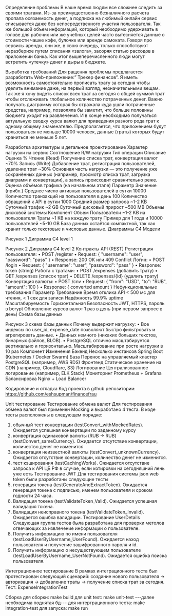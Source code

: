 Определение проблемы
В наше время людям все сложнее следить за своими тратами. Из-за преимущественно безналичного расчета пропала осязаемость денег, а подписка на любимый онлайн сервис списывается даже без непосредственного участия пользователя. Так же большой объем информаций, который необходимо удерживать в голове для рабочих или же учебных целей часто вытесняется данные о стоимости чашке кофе, булочке или аренде самоката. Говоря про сервисы аренды, они же, в свою очередь, только способствуют неразберихе путем списания «залога», засоряя статью расходов в приложении банка. Как итог вышеперечисленного люди могут встретить «утечку» денег и дыры в бюджете.


Выработка требований
Для ращения проблемы предлагается разработать Web-приложение:” Трекер финансов”.
Я иметь возможность самостоятельно прописать трату за сегодня чтобы уделить внимание даже, на первый взгляд, незначительными вещам.
Так же я хочу видеть список всех трат за сегодня с общей суммой трат чтобы отслеживать глобальное количество потраченных денег. Важно получать диаграмму которая бы отражала куда ушли потраченные средства, например, позволяла бы заметит, что больше половины бюджета уходит на развлечения.
И в конце необходимо получаться актуальную сводку курса валют для приведения разного рода трат к одному общему знаменателю.
Предполагается, что приложением будут пользоваться не меньше 10000 человек, данные (траты) которых будут храниться не меньше 5 лет.


Разработка архитектуры и детальное проектирование
Хараĸтер нагрузĸи на сервис
Соотношение R/W нагрузки
Тип операции	Описание	Оценка %
Чтение (Read)	Получение списка трат, конвертация валют	~70%
Запись (Write)	Добавление трат, регистрация пользователей, удаление трат	~30%
Основная часть нагрузки — это получение уже сохранённых данных (например, просмотр списка трат, загрузка диаграмм и конвертации), а запись происходит сравнительно реже.
Оценка объёмов трафика (на начальном этапе)
Параметр	Значение (прибл.)
Среднее число активных пользователей в сутки	10000
Количество транзакций на пользователя в день	100
Количество обращений к API в сутки	1000
Средний размер запроса	~1-2 KB
Суточный трафик	~2 GB
Суточный дисковый прирост	~500 MB
Объемы дисковой системы
Компонент	Объем
Пользователи	~1-2 KB на пользователя
Траты	~1 KB на каждую трату
Пример для 1 года и 10000 пользователей	~5-10 GB
База данных остаётся компактной, так как хранит только текстовые и числовые данные.
Диаграммы C4 Модели
 
Рисунок 1 Диграмма C4 level 1
 
Рисунок 2 Диграмма C4 level 2
Контракты API (REST)
Регистрация пользователя:
•	POST /register
•	Request: { "username": "user", "password": "pass" }
•	Response: 200 OK или 409 Conflict
Логин:
•	POST /login
•	Request: { "username": "user", "password": "pass" }
•	Response: token (string)
Работа с тратами:
•	POST /expenses (добавить трату)
•	GET /expenses (список трат)
•	DELETE /expenses/{id} (удалить трату)
Конвертация валюты:
•	POST /cnv
•	Request: { "from": "USD", "to": "RUB", "amount": 100 }
•	Response: { converted amount }
Нефункциональные требования
Параметр	Требование
Время отклика API	< 500 мс для чтения, < 1 сек для записи
Надёжность	99.9% uptime
Масштабируемость	Горизонтальная
Безопасность	JWT, HTTPS, пароль в bcrypt
Обновление курсов валют	1 раз в день (при первом запросе в день)
Схема базы данных
 
Рисунок 3 схема базы данных
Почему выдержит нагрузку:
•	Все индексы по user_id, expense_date позволяют быстро фильтровать и агрегировать данные.
•	Данных немного (никаких больших текстов, бинарных файлов, BLOB).
•	PostgreSQL отлично масштабируется вертикально и горизонтально.
Масштабирование при росте нагрузки в 10 раз
Компонент	Изменения
Бэкенд	Несколько инстансов Spring Boot (Kubernetes / Docker Swarm)
База	Перенос на управляемый кластер PostgreSQL (например, AWS RDS)
Фронтенд	Статическое хранение на CDN (например, Cloudflare, S3)
Логирование	Централизованное логирование (например, ELK Stack)
Мониторинг	Prometheus + Grafana
Балансировка	Nginx + Load Balancer


Кодирование и отладĸа
Код проекта в github репозитории: https://github.com/eshsupman/financefrau

Unit тестирование
Тестирование обмена валют
Для тестирования обмена валют был применен Mocking и выработано 4 теста.
В коде тесты расположены в следующем порядке:
1.	обычный тест конвертации (testConvert_withMockedRates). Ожидается успешная конвертации по заданному курсу
2.	конвертация одинаковой валюты (RUB -> RUB) (testConvert_sameCurrency). Ожидается отсутствие конвертации, количество денег не изменится
3.	конвертация неизвестной валюты (testConvert_unknownCurrency). Ожидается отсутствие конвертации, количество денег не изменится. 
4.	тест кэширования (testCachingWorks). Ожидается отсутствие запроса к API ЦБ РФ в случае, если котировки на сегодняшний лень уже есть
Тестирование JWT
Для тестирования системы json web token были разработаны следующие тесты
1.	генерация токена (testGenerateAndExtractToken). Ожидается генерация токена с подписью, именем пользователя и сроком годности 24 часа.
2.	Валидация токена (testValidateToken_Valid). Ожидается успешная валидация токена.
3.	Валидация неисправного токена (testValidateToken_Invalid). Ожидается ошибка валидации.
Тестирование UserDetails
Следующая группа тестов была разработана для проверки метолов отвечающих за извлечение информации о пользователе.
1.	Получить информацию по имени пользователя (testLoadUserByUsername_UserFound). Ожидается наход пользователя и получение зашифрованного пароля и id.
2.	Получить информацию о несуществующем пользователе (testLoadUserByUsername_UserNotFound). Ожидается ошибка поиска пользователя.


Интеграционное тестирование 
В рамках интеграционного теста был протестирован следующий сценарий:
создание нового пользователя -> авторизация -> добавление траты -> получение списка трат за сегодня.
Тест: ExpenseIntegrationTest

Сборĸа
для сборки: make build
для unit test: make unit-test
---далее необходима поднятая бд---
для интерграционного теста: make integration-test
для запуска: make run
